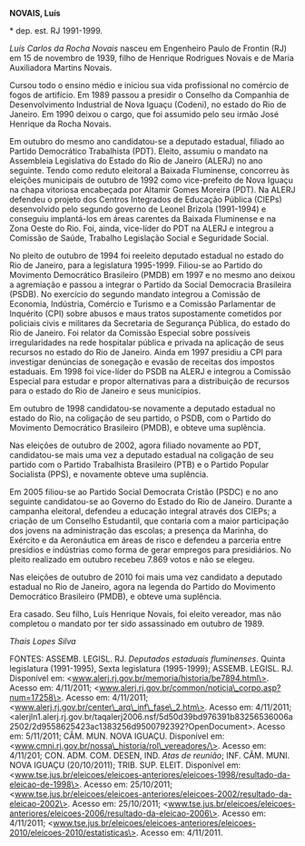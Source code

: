 **NOVAIS, Luís**

\* dep. est. RJ 1991-1999.

*Luís Carlos da Rocha Novais* nasceu em Engenheiro Paulo de Frontin (RJ)
em 15 de novembro de 1939, filho de Henrique Rodrigues Novais e de Maria
Auxiliadora Martins Novais.

Cursou todo o ensino médio e iniciou sua vida profissional no comércio
de fogos de artifício. Em 1989 passou a presidir o Conselho da Companhia
de Desenvolvimento Industrial de Nova Iguaçu (Codeni), no estado do Rio
de Janeiro. Em 1990 deixou o cargo, que foi assumido pelo seu irmão José
Henrique da Rocha Novais.

Em outubro do mesmo ano candidatou-se a deputado estadual, filiado ao
Partido Democrático Trabalhista (PDT). Eleito, assumiu o mandato na
Assembleia Legislativa do Estado do Rio de Janeiro (ALERJ) no ano
seguinte. Tendo como reduto eleitoral a Baixada Fluminense, concorreu às
eleições municipais de outubro de 1992 como vice-prefeito de Nova Iguaçu
na chapa vitoriosa encabeçada por Altamir Gomes Moreira (PDT). Na ALERJ
defendeu o projeto dos Centros Integrados de Educação Pública (CIEPs)
desenvolvido pelo segundo governo de Leonel Brizola (1991-1994) e
conseguiu implantá-los em áreas carentes da Baixada Fluminense e na Zona
Oeste do Rio. Foi, ainda, vice-líder do PDT na ALERJ e integrou a
Comissão de Saúde, Trabalho Legislação Social e Seguridade Social.

No pleito de outubro de 1994 foi reeleito deputado estadual no estado do
Rio de Janeiro, para a legislatura 1995-1999. Filiou-se ao Partido do
Movimento Democrático Brasileiro (PMDB) em 1997 e no mesmo ano deixou a
agremiação e passou a integrar o Partido da Social Democracia Brasileira
(PSDB). No exercício do segundo mandato integrou a Comissão de Economia,
Indústria, Comércio e Turismo e a Comissão Parlamentar de Inquérito
(CPI) sobre abusos e maus tratos supostamente cometidos por policiais
civis e militares da Secretaria de Segurança Pública, do estado do Rio
de Janeiro. Foi relator da Comissão Especial sobre possíveis
irregularidades na rede hospitalar pública e privada na aplicação de
seus recursos no estado do Rio de Janeiro. Ainda em 1997 presidiu a CPI
para investigar denúncias de sonegação e evasão de receitas dos impostos
estaduais. Em 1998 foi vice-líder do PSDB na ALERJ e integrou a Comissão
Especial para estudar e propor alternativas para a distribuição de
recursos para o estado do Rio de Janeiro e seus municípios.

Em outubro de 1998 candidatou-se novamente a deputado estadual no estado
do Rio, na coligação de seu partido, o PSDB, com o Partido do Movimento
Democrático Brasileiro (PMDB), e obteve uma suplência.

Nas eleições de outubro de 2002, agora filiado novamente ao PDT,
candidatou-se mais uma vez a deputado estadual na coligação de seu
partido com o Partido Trabalhista Brasileiro (PTB) e o Partido Popular
Socialista (PPS), e novamente obteve uma suplência.

Em 2005 filiou-se ao Partido Social Democrata Cristão (PSDC) e no ano
seguinte candidatou-se ao Governo do Estado do Rio de Janeiro. Durante a
campanha eleitoral, defendeu a educação integral através dos CIEPs; a
criação de um Conselho Estudantil, que contaria com a maior participação
dos jovens na administração das escolas; a presença da Marinha, do
Exército e da Aeronáutica em áreas de risco e defendeu a parceria entre
presídios e indústrias como forma de gerar empregos para presidiários.
No pleito realizado em outubro recebeu 7.869 votos e não se elegeu.

Nas eleições de outubro de 2010 foi mais uma vez candidato a deputado
estadual no Rio de Janeiro, agora na legenda do Partido do Movimento
Democrático Brasileiro (PMDB), e obteve uma suplência.

Era casado. Seu filho, Luís Henrique Novais, foi eleito vereador, mas
não completou o mandato por ter sido assassinado em outubro de 1989.

*Thais Lopes Silva*

FONTES: ASSEMB. LEGISL. RJ. *Deputados estaduais fluminenses*. Quinta
legislatura (1991-1995), Sexta legislatura (1995-1999); ASSEMB. LEGISL.
RJ. Disponível em: \<www.alerj.rj.gov.br/memoria/historia/be7894.html\>.
Acesso em: 4/11/2011;
\<www.alerj.rj.gov.br/common/noticia\_corpo.asp?num=17258\>. Acesso em:
4/11/2011; \<www.alerj.rj.gov.br/center\_arq\_inf\_fase\_2.htm\>. Acesso
em: 4/11/2011;
\<alerjln1.alerj.rj.gov.br/taqalerj2006.nsf/5d50d39bd976391b83256536006a2502/2d9558625423ac1383256d9500792392?OpenDocument\>.
Acesso em: 5/11/2011; CÂM. MUN. NOVA IGUAÇU. Disponível em:
\<www.cmni.rj.gov.br/nossa\_historia/rol\_vereadores/\>. Acesso em:
4/11/201; CON. ADM. COM. DESEN, IND. *Atas de reunião*; INF. CÂM. MUNI.
NOVA IGUAÇU (20/10/2011); TRIB. SUP. ELEIT. Disponível em:
\<www.tse.jus.br/eleicoes/eleicoes-anteriores/eleicoes-1998/resultado-da-eleicao-de-1998\>.
Acesso em: 25/10/2011;
\<www.tse.jus.br/eleicoes/eleicoes-anteriores/eleicoes-2002/resultado-da-eleicao-2002\>.
Acesso em: 25/10/2011;
\<www.tse.jus.br/eleicoes/eleicoes-anteriores/eleicoes-2006/resultado-da-eleicao-2006\>.
Acesso em: 4/11/2011;
\<www.tse.jus.br/eleicoes/eleicoes-anteriores/eleicoes-2010/eleicoes-2010/estatisticas\>.
Acesso em: 4/11/2011.
